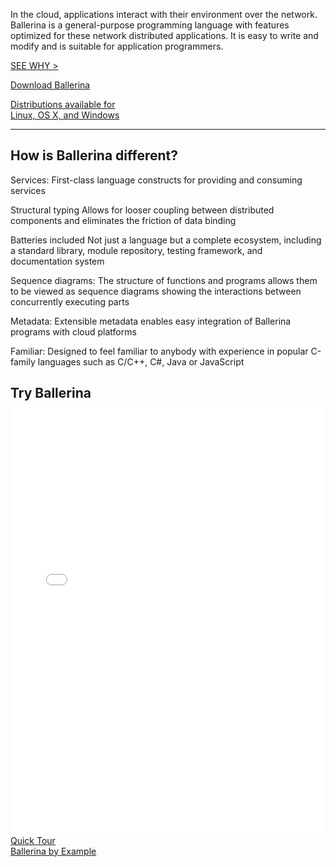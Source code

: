 <div class="row cBallerina-io-Gray-row">
         <div class="container">
               <div class="col-xs-12 col-sm-16 col-md-6 col-lg-6 cBallerina-io-Home-Left-col">
                  <div class="col-xs-12 col-sm-12 col-md-12 col-lg-12 cBallerina-io-Home-main-content-wraper">
                   <div style="max-width:500px;"><p class="cHomeIntro">In the cloud, applications interact with their environment over the network. Ballerina is a general-purpose programming language with features optimized for these network distributed applications. It is easy to write and modify and is suitable for application programmers.
</p></div>
                   <p><a class="cGreenLink" href="/philosophy">SEE WHY ></a></p>
                   <div class="cHomeButtonContainer">
                   <a class="cBallerina-io-Home-main-download-button" href="downloads">Download Ballerina
                   <p>Distributions available for </br>Linux, OS X, and Windows</p>
                   </a>
                   </div>      
                   <!-- <p class="cBallerina-io-Home-OS">Distributions available </br>for Linux, OS X and Windows</p> -->
                   <hr class="cHr">
                   <h2 class="cIntroTitle">How is Ballerina different?</h2>
                   </div>
                   <div class="col-xs-12 col-sm-12 col-md-6 col-lg-6 cBallerina-io-Home-main-instructions cLeft-pading-none">
                   <p class="cHomeListItem"><span>Services:</span> First-class language constructs for providing and consuming services</p>
                   <p class="cHomeListItem"><span>Structural typing</span> Allows for looser coupling between distributed components and eliminates the friction of data binding</p>
                   <p class="cHomeListItem"><span>Batteries included</span> Not just a language but a complete ecosystem, including a standard library, module repository, testing framework, and documentation system</p>
                  </div>
                   <div class="col-xs-12 col-sm-12 col-md-6 col-lg-6 cBallerina-io-Home-main-instructions">
                       <p class="cHomeListItem"><span>Sequence diagrams: </span> The structure of functions and programs allows them to be viewed as sequence diagrams showing the interactions between concurrently executing parts</p>
                       <p class="cHomeListItem"><span>Metadata:</span> Extensible metadata enables easy integration of Ballerina programs with cloud platforms</p>
                       <p class="cHomeListItem"><span>Familiar:</span>  Designed to feel familiar to anybody with experience in popular C-family languages such as C/C++, C#, Java or JavaScript</p>
                   </div>
                 </div>
                <div class="col-xs-12 col-sm-16 col-md-6 col-lg-6 cBallerina-io-Home-Right-col cBallerina-io-Home-widget">
                    <h2 class="cIntroTitle cTryBallerina">Try Ballerina</h2>
                    <iframe class="embed-responsive-item" src="playground/index.html" style="width: 100%; height: 693px; border: none; background:transparent; margin-top: -16px; position: relative; z-index: 1;">
                    </iframe>
                    <div class="loader" style="display: block; top: 35%; left: 55%; z-index: 0;"></div>
                    <div class="col-xs-12 col-sm-12 col-md-12 col-lg-12 cSecondCTAcontainer">
                    <div class="col-xs-12 col-sm-12 col-md-6 col-lg-6  cSecondCTAcontainer-left">
                    <a href="/learn/quick-tour/" class="cSecondCTA">Quick Tour</a>
                   </div>
                   <div class="col-xs-12 col-sm-12 col-md-6 col-lg-6 cSecondCTAcontainer-right">
                    <a href="/learn/by-example/" class="cSecondCTA">Ballerina by Example</a>
                    </div>
                    </div>
               </div>
      </div>
</div>
